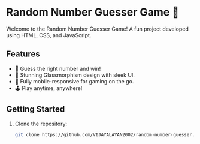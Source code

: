 # Random Number Guesser Game 🎲

Welcome to the Random Number Guesser Game! A fun project developed using HTML, CSS, and JavaScript.

## Features

- 🚀 Guess the right number and win!
- 💎 Stunning Glassmorphism design with sleek UI.
- 📱 Fully mobile-responsive for gaming on the go.
- 🕹️ Play anytime, anywhere!

## Getting Started

1. Clone the repository:

   ```bash
   git clone https://github.com/VIJAYALAYAN2002/random-number-guesser.git
